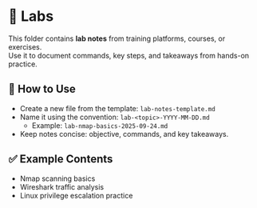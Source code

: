 # 🧪 Labs

This folder contains **lab notes** from training platforms, courses, or exercises.  
Use it to document commands, key steps, and takeaways from hands-on practice.

## 📌 How to Use
- Create a new file from the template: `lab-notes-template.md`
- Name it using the convention: `lab-<topic>-YYYY-MM-DD.md`
  - Example: `lab-nmap-basics-2025-09-24.md`
- Keep notes concise: objective, commands, and key takeaways.

## ✅ Example Contents
- Nmap scanning basics
- Wireshark traffic analysis
- Linux privilege escalation practice

